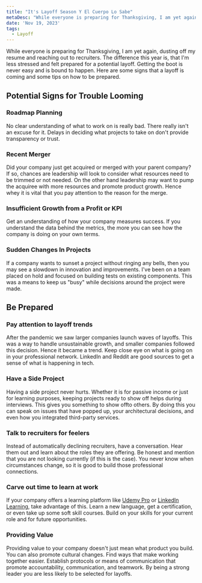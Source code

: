 ```yaml
---
title: "It's Layoff Season Y El Cuerpo Lo Sabe"
metaDesc: "While everyone is preparing for Thanksgiving, I am yet again, dusting off my resume and reaching out to recruiters. The difference this year is, that I'm less stressed and felt prepared for a potential layoff."
date: 'Nov 19, 2023'
tags:
  - Layoff
---
```


While everyone is preparing for Thanksgiving, I am yet again, dusting off my resume and reaching out to recruiters. The difference this year is, that I'm less stressed and felt prepared for a potential layoff. Getting the boot is never easy and is bound to happen. Here are some signs that a layoff is coming and some tips on how to be prepared.

## Potential Signs for Trouble Looming

### Roadmap Planning
No clear understanding of what to work on is really bad. There really isn't an excuse for it. Delays in deciding what projects to take on don't provide transparency or trust.

### Recent Merger
Did your company just get acquired or merged with your parent company? If so, chances are leadership will look to consider what resources need to be trimmed or not needed. On the other hand leadership may want to pump the acquiree with more resources and promote product growth. Hence whey it is vital that you pay attention to the reason for the merge.

### Insufficient Growth from a Profit or KPI
Get an understanding of how your company measures success. If you understand the data behind the metrics, the more you can see how the company is doing on your own terms.

### Sudden Changes In Projects
If a company wants to sunset a project without ringing any bells, then you may see a slowdown in innovation and improvements. I've been on a team placed on hold and focused on building tests on existing components. This was a means to keep us "busy" while decisions around the project were made.


## Be Prepared

### Pay attention to layoff trends
After the pandemic we saw larger companies launch waves of layoffs. This was a way to handle unsustainable growth, and smaller companies followed this decision. Hence it became a trend. Keep close eye on what is going on in your professional network. LinkedIn and Reddit are good sources to get a sense of what is happening in tech.

### Have a Side Project
Having a side project never hurts. Whether it is for passive income or just for learning purposes, keeping projects ready to show off helps during interviews. This gives you something to show offto others. By doing this you can speak on issues that have popped up, your architectural decisions, and even how you integrated third-party services.

### Talk to recruiters for feelers
Instead of automatically declining recruiters, have a conversation. Hear them out and learn about the roles they are offering. Be honest and mention that you are not looking currently (if this is the case). You never know when circumstances change, so it is good to build those professional connections.

### Carve out time to learn at work
If your company offers a learning platform like [Udemy Pro](https://business-support.udemy.com/hc/en-us/articles/9248706921879-What-is-Udemy-Business-Pro-) or [LinkedIn Learning](https://learning.linkedin.com/cx/get-started), take advantage of this. Learn a new language, get a certification, or even take up some soft skill courses. Build on your skills for your current role and for future opportunities.

### Providing Value
Providing value to your company doesn't just mean what product you build. You can also promote cultural changes. Find ways that make working together easier. Establish protocols or means of communication that promote accountability, communication, and teamwork. By being a strong leader you are less likely to be selected for layoffs.

